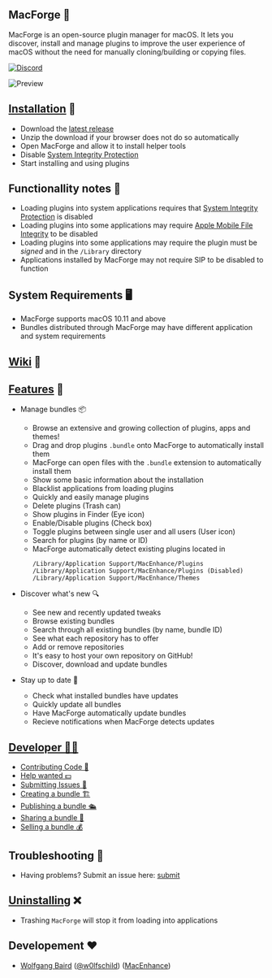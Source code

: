 <!--![Banner](web/banner.png)-->

## MacForge 🧩

MacForge is an open-source plugin manager for macOS. It lets you discover, install and manage plugins to improve the user experience of macOS without the need for manually cloning/building or copying files.

<!--
[![Gitter](https://badges.gitter.im/Join%20Chat.svg)](https://gitter.im/MacEnhance/MacForge)
[![Discord](https://img.shields.io/discord/608740492561219617)](https://discordapp.com/channels/608740492561219617/608740492640911378)
-->
[![Discord](https://discordapp.com/api/guilds/608740492561219617/widget.png?style=banner2)](https://discordapp.com/channels/608740492561219617/608740492640911378)

![Preview](web/preview.png)

## [Installation](https://github.com/w0lfschild/MacForge/wiki/Installation) 📂

- Download the [latest release](https://github.com/w0lfschild/app_updates/raw/master/MacForge/MacForge.zip)
- Unzip the download if your browser does not do so automatically
- Open MacForge and allow it to install helper tools
- Disable [System Integrity Protection](https://www.imore.com/how-turn-system-integrity-protection-macos)
- Start installing and using plugins

## Functionallity notes 📝

- Loading plugins into system applications requires that [System Integrity Protection](https://apple.stackexchange.com/questions/208478/how-do-i-disable-system-integrity-protection-sip-aka-rootless-on-os-x-10-11) is disabled
- Loading plugins into some applications may require [Apple Mobile File Integrity](https://www.theiphonewiki.com/wiki/AppleMobileFileIntegrity) to be disabled
- Loading plugins into some applications may require the plugin must be *signed* and in the `/Library` directory
- Applications installed by MacForge may not require SIP to be disabled to function

## System Requirements 🖥

- MacForge supports macOS 10.11 and above
- Bundles distributed through MacForge may have different application and system requirements

## [Wiki](https://github.com/w0lfschild/MacForge/wiki/Home) 📑

## [Features](https://github.com/w0lfschild/MacForge/wiki/Features) 💪

- Manage bundles 📦
    - Browse an extensive and growing collection of plugins, apps and themes!
    - Drag and drop plugins `.bundle` onto MacForge to automatically install them
    - MacForge can open files with the `.bundle` extension to automatically install them
    - Show some basic information about the installation
    - Blacklist applications from loading plugins
    - Quickly and easily manage plugins
    - Delete plugins (Trash can)
    - Show plugins in Finder (Eye icon)
    - Enable/Disable plugins (Check box)
    - Toggle plugins between single user and all users (User icon)
    - Search for plugins (by name or ID)
    - MacForge automatically detect existing plugins located in 
        ```
        /Library/Application Support/MacEnhance/Plugins
        /Library/Application Support/MacEnhance/Plugins (Disabled)
        /Library/Application Support/MacEnhance/Themes
        ```

- Discover what's new 🔍
    - See new and recently updated tweaks
    - Browse existing bundles
    - Search through all existing bundles (by name, bundle ID)
    - See what each repository has to offer
    - Add or remove repositories
    - It's easy to host your own repository on GitHub!
    - Discover, download and update bundles

- Stay up to date 📲
    - Check what installed bundles have updates
    - Quickly update all bundles
    - Have MacForge automatically update bundles
    - Recieve notifications when MacForge detects updates

## [Developer 👨‍💻](https://github.com/w0lfschild/MacForge/wiki/Bundles-:-Creating)

- [Contributing Code 🤝](https://github.com/w0lfschild/MacForge/blob/master/CONTRIBUTING.md)
- [Help wanted 💵](https://github.com/w0lfschild/MacForge/issues/16)
- [Submitting Issues 🐞](https://github.com/w0lfschild/MacForge/issues/new/choose)
- [Creating a bundle 🏗](https://github.com/w0lfschild/MacForge/wiki/Bundles-:-Creating)
- [Publishing a bundle 🛳](https://github.com/w0lfschild/MacForge/wiki/Bundles-:-Publishing)
- [Sharing a bundle 🔗](https://github.com/w0lfschild/MacForge/wiki/Bundles-:-Linking)
- [Selling a bundle 💰](https://github.com/w0lfschild/MacForge/wiki/Bundles-:-Selling)

## Troubleshooting 🐛

- Having problems? Submit an issue here: [submit](https://github.com/w0lfschild/MacForge/issues/new/choose)

## [Uninstalling](https://github.com/w0lfschild/MacForge/wiki/Uninstallation) ❌

- Trashing `MacForge` will stop it from loading into applications 

## Developement ❤️

- [Wolfgang Baird](https://github.com/w0lfschild) ([@w0lfschild](https://github.com/w0lfschild)) ([MacEnhance](https://www.macenhance.com/))
